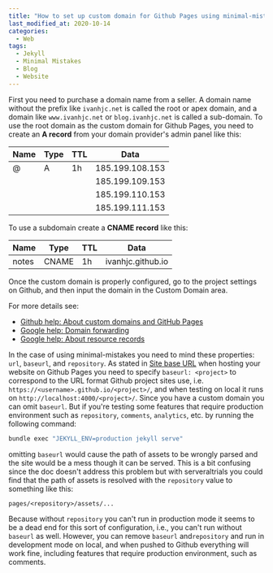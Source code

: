 ```yaml
---
title: "How to set up custom domain for Github Pages using minimal-mistakes"
last_modified_at: 2020-10-14
categories:
  - Web
tags:
  - Jekyll
  - Minimal Mistakes
  - Blog
  - Website
---
```


First you need to purchase a domain name from a seller. A domain name without the prefix like `ivanhjc.net` is called the root or apex domain, and a domain like `www.ivanhjc.net` or `blog.ivanhjc.net` is called a sub-domain. To use the root domain as the custom domain for Github Pages, you need to create an **A record** from your domain provider's admin panel like this:

| Name | Type | TTL | Data            |
| ---- | ---- | --- | --------------- |
| @    | A    | 1h  | 185.199.108.153 |
|      |      |     | 185.199.109.153 |
|      |      |     | 185.199.110.153 |
|      |      |     | 185.199.111.153 |

To use a subdomain create a **CNAME record** like this:

| Name  | Type  | TTL | Data              |
| ----- | ----- | --- | ----------------- |
| notes | CNAME | 1h  | ivanhjc.github.io |

Once the custom domain is properly configured, go to the project settings on Github, and then input the domain in the Custom Domain area.

For more details see:

- [Github help: About custom domains and GitHub Pages](https://docs.github.com/en/free-pro-team@latest/github/working-with-github-pages/about-custom-domains-and-github-pages)
- [Google help: Domain forwarding](https://support.google.com/domains/answer/4522141)
- [Google help: About resource records](https://support.google.com/domains/answer/3251147)

In the case of using minimal-mistakes you need to mind these properties: `url`, `baseurl`, and `repository`. As stated in [Site base URL](https://mmistakes.github.io/minimal-mistakes/docs/configuration/#site-base-url) when hosting your website on Github Pages you need to specify `baseurl: <project>` to correspond to the URL format Github project sites use, i.e. `https://<username>.github.io/<project>/`, and when testing on local it runs on `http://localhost:4000/<project>/`. Since you have a custom domain you can omit `baseurl`. But if you're testing some features that require production environment such as `repository`, `comments`, `analytics`, etc. by running the following command:

``` bash
bundle exec "JEKYLL_ENV=production jekyll serve"
```
omitting `baseurl` would cause the path of assets to be wrongly parsed and the site would be a mess though it can be served. This is a bit confusing since the doc doesn't address this problem but with serveraltrials you could find that the path of assets is resolved with the `repository` value to something like this:

```
pages/<repository>/assets/...
```

Because without `repository` you can't run in production mode it seems to be a dead end for this sort of configuration, i.e., you can't run without `baseurl` as well. However, you can remove `baseurl` and`repository` and run in development mode on local, and when pushed to Github everything will work fine, including features that require production environment, such as comments.
